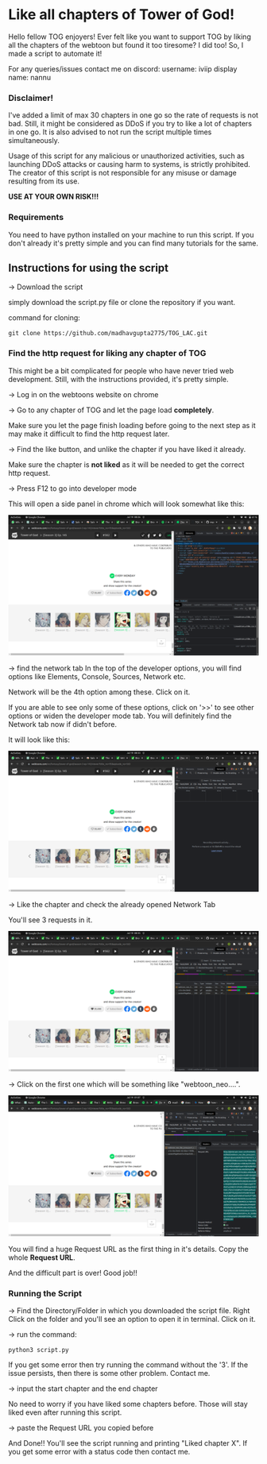 # Like all chapters of Tower of God!

Hello fellow TOG enjoyers!
Ever felt like you want to support TOG by liking all the chapters of the webtoon but found it too tiresome?
I did too! So, I made a script to automate it!

For any queries/issues contact me on discord: username: iviip display name: nannu

### Disclaimer!
I've added a limit of max 30 chapters in one go so the rate of requests is not bad. Still, it might be considered as DDoS if you try to like a lot of chapters in one go.  It is also advised to not run the script multiple times simultaneously. 

Usage of this script for any malicious or unauthorized activities, such as launching DDoS attacks or causing harm to systems, is strictly prohibited. The creator of this script is not responsible for any misuse or damage resulting from its use.

<b> USE AT YOUR OWN RISK!!! </b>

### Requirements
You need to have python installed on your machine to run this script. If you don't already it's pretty simple and you can find many tutorials for the same.

## Instructions for using the script


-> Download the script

simply download the script.py file or clone the repository if you want. 

command for cloning:

    git clone https://github.com/madhavgupta2775/TOG_LAC.git

### Find the http request for liking any chapter of TOG

This might be a bit complicated for people who have never tried web development. Still, with the instructions provided, it's pretty simple.


-> Log in on the webtoons website on chrome

-> Go to any chapter of TOG and let the page load <b>completely</b>.

Make sure you let the page finish loading before going to the next step as it may make it difficult to find the http request later.

-> Find the like button, and unlike the chapter if you have liked it already.

Make sure the chapter is <b>not liked</b> as it will be needed to get the correct http request.

-> Press F12 to go into developer mode

This will open a side panel in chrome which will look somewhat like this:

![DeveloperMode](./developer_mode.png)

-> find the network tab
In the top of the developer options, you will find options like Elements, Console, Sources, Network etc.

Network will be the 4th option among these. Click on it.

If you are able to see only some of these options, click on '>>' to see other options or widen the developer mode tab. 
You will definitely find the Network tab now if didn't before.

It will look like this:

![NetworkTabInitially](./network_tab_initial.png)

-> Like the chapter and check the already opened Network Tab

You'll see 3 requests in it.

![NetworkTabAfterLike](./network_tab_afterlike.png)

-> Click on the first one which will be something like "webtoon_neo....".

![RequestDetails](./request_details.png)

You will find a huge Request URL as the first thing in it's details. Copy the whole <b>Request URL</b>. 

And the difficult part is over! Good job!!


### Running the Script

-> Find the Directory/Folder in which you downloaded the script file. Right Click on the folder and you'll see an option to open it in terminal. Click on it.

-> run the command:

    python3 script.py

If you get some error then try running the command without the '3'. If the issue persists, then there is some other problem. Contact me.

-> input the start chapter and the end chapter

No need to worry if you have liked some chapters before. Those will stay liked even after running this script.

-> paste the Request URL you copied before


And Done!!
You'll see the script running and printing "Liked chapter X".
If you get some error with a status code then contact me. 





